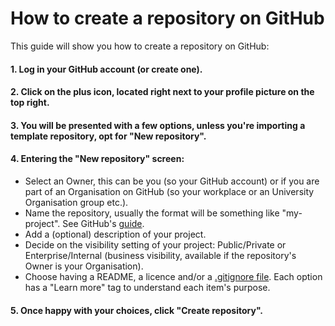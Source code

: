 # How to create a repository on GitHub

This guide will show you how to create a repository on GitHub:

#### 1. Log in your GitHub account (or create one).
#### 2. Click on the plus icon, located right next to your profile picture on the top right.
#### 3. You will be presented with a few options, unless you're importing a template repository, opt for "New repository".
#### 4. Entering the "New repository" screen:
* Select an Owner, this can be you (so your GitHub account) or if you are part of an Organisation on GitHub (so your workplace or an University Organisation group etc.).
* Name the repository, usually the format will be something like "my-project". See GitHub's [guide](https://github.com/bcgov/BC-Policy-Framework-For-GitHub/blob/master/BC-Gov-Org-HowTo/Naming-Repos.md).
* Add a (optional) description of your project.
* Decide on the visibility setting of your project: Public/Private or Enterprise/Internal (business visibility, available if the repository's Owner is your Organisation).
* Choose having a README, a licence and/or a [.gitignore file](https://github.com/nhs-r-community/git_training/blob/hr_update/guides/intro_to_git.md#general-the-gitignore-file). Each option has a "Learn more" tag to understand each item's purpose.
#### 5. Once happy with your choices, click "Create repository".
